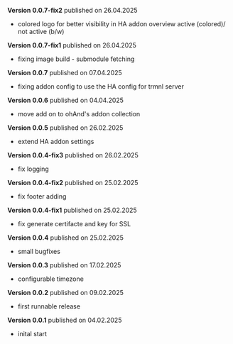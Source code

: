 **Version 0.0.7-fix2** published on 26.04.2025
- colored logo for better visibility in HA addon overview active (colored)/ not active (b/w)

**Version 0.0.7-fix1** published on 26.04.2025
- fixing image build - submodule fetching

**Version 0.0.7** published on 07.04.2025
- fixing addon config to use the HA config for trmnl server

**Version 0.0.6** published on 04.04.2025
- move add on to ohAnd's addon collection
  
**Version 0.0.5** published on 26.02.2025
- extend HA addon settings
  
**Version 0.0.4-fix3** published on 26.02.2025
- fix logging
  
**Version 0.0.4-fix2** published on 25.02.2025
- fix footer adding

**Version 0.0.4-fix1** published on 25.02.2025
- fix generate certifacte and key for SSL
  
**Version 0.0.4** published on 25.02.2025
- small bugfixes

**Version 0.0.3** published on 17.02.2025
- configurable timezone
  
**Version 0.0.2** published on 09.02.2025
- first runnable release

**Version 0.0.1** published on 04.02.2025
- inital start
